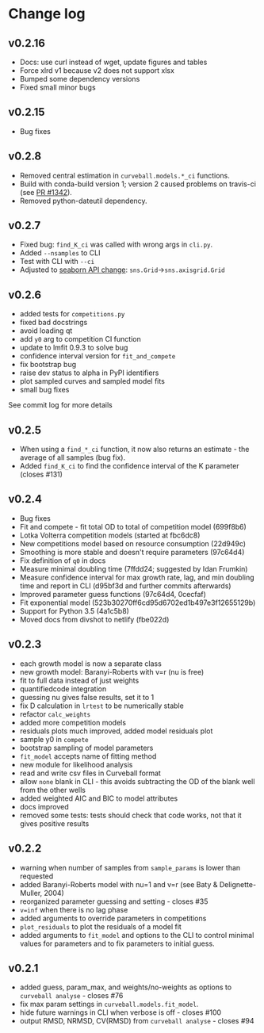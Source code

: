 # Change log

## v0.2.16

- Docs: use curl instead of wget, update figures and tables
- Force xlrd v1 because v2 does not support xlsx
- Bumped some dependency versions
- Fixed small minor bugs

## v0.2.15

- Bug fixes

## v0.2.8

- Removed central estimation in `curveball.models.*_ci` functions.
- Build with conda-build version 1; version 2 caused problems on travis-ci (see [PR #1342](https://github.com/conda/conda-build/pull/1342)).
- Removed python-dateutil dependency.

## v0.2.7

- Fixed bug: `find_K_ci` was called with wrong args in `cli.py`.
- Added `--nsamples` to CLI
- Test with CLI with `--ci`
- Adjusted to [seaborn API change](https://github.com/mwaskom/seaborn/commit/69e7f371d27725160d092a528c96cf1fce99b8b4): `sns.Grid`->`sns.axisgrid.Grid`

## v0.2.6

- added tests for `competitions.py`
- fixed bad docstrings
- avoid loading qt
- add `y0` arg to competition CI function
- update to lmfit 0.9.3 to solve bug
- confidence interval version for `fit_and_compete`
- fix bootstrap bug
- raise dev status to alpha in PyPI identifiers
- plot sampled curves and sampled model fits
- small bug fixes

See commit log for more details

## v0.2.5

- When using a `find_*_ci` function, it now also returns an estimate - the average of all samples (bug fix). 
- Added `find_K_ci` to find the confidence interval of the K parameter (closes #131)

## v0.2.4

- Bug fixes
- Fit and compete - fit total OD to total of competition model (699f8b6)
- Lotka Volterra competition models (started at fbc6dc8)
- New competitions model based on resource consumption (22d949c)
- Smoothing is more stable and doesn't require parameters (97c64d4)
- Fix definition of `q0` in docs
- Measure minimal doubling time (7ffdd24; suggested by Idan Frumkin)
- Measure confidence interval for max growth rate, lag, and min doubling time and report in CLI (d95bf3d and further commits afterwards)
- Improved parameter guess functions (97c64d4, 0cecfaf)
- Fit exponential model (523b30270ff6cd95d6702ed1b497e3f12655129b)
- Support for Python 3.5 (4a1c5b8)
- Moved docs from divshot to netlify (fbe022d)

## v0.2.3

- each growth model is now a separate class
- new growth model: Baranyi-Roberts with v=r (nu is free)
- fit to full data instead of just weights
- quantifiedcode integration 
- guessing nu gives false results, set it to 1
- fix D calculation in `lrtest` to be numerically stable
- refactor `calc_weights`
- added more competition models
- residuals plots much improved, added model residuals plot
- sample y0 in `compete`
- bootstrap sampling of model parameters
- `fit_model` accepts name of fitting method
- new module for likelihood analysis
- read and write csv files in Curveball format
- allow `none` blank in CLI - this avoids subtracting the OD of the blank well from the other wells
- added weighted AIC and BIC to model attributes
- docs improved
- removed some tests: tests should check that code works, not that it gives positive results

## v0.2.2

- warning when number of samples from `sample_params` is lower than requested
- added Baranyi-Roberts model with nu=1 and v=r (see Baty & Delignette-Muller, 2004)
- reorganized parameter guessing and setting - closes #35
- `v=inf` when there is no lag phase
- added arguments to override parameters in competitions
- `plot_residuals` to plot the residuals of a model fit
- added arguments to `fit_model` and options to the CLI to control minimal values for parameters and to fix parameters to initial guess.

## v0.2.1

- added guess, param_max, and weights/no-weights as options to `curveball analyse` - closes #76
- fix max param settings in `curveball.models.fit_model`.
- hide future warnings in CLI when verbose is off - closes #100
- output RMSD, NRMSD, CV(RMSD) from `curveball analyse` - closes #94
